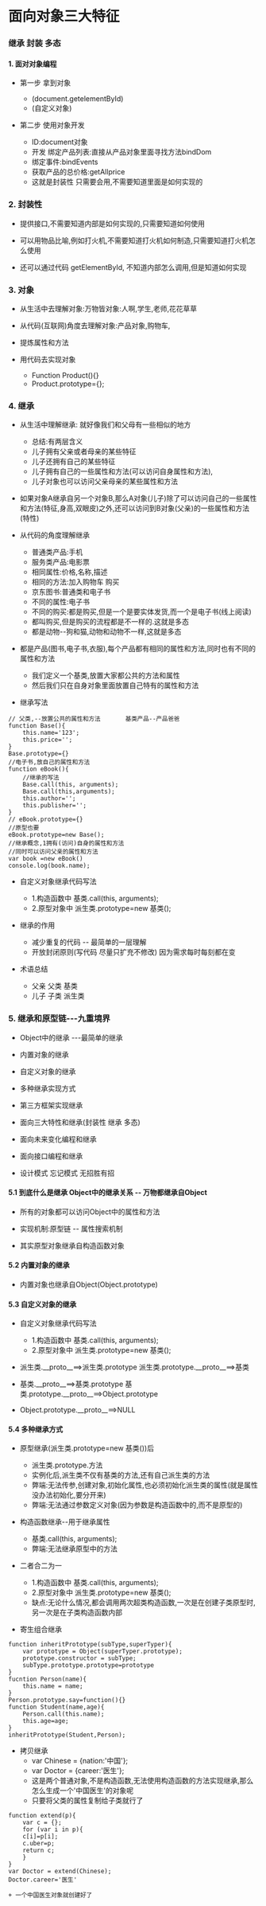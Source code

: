 # 面向对象三大特征 

### 继承 封装 多态


#### 1. 面对对象编程

- 第一步 拿到对象
	+ (document.getelementById)
	+ (自定义对象)

- 第二步 使用对象开发
	+ ID:document对象
	+ 开发 绑定产品列表:直接从产品对象里面寻找方法bindDom
	+ 绑定事件:bindEvents
	+ 获取产品的总价格:getAllprice
	+ 这就是封装性 只需要会用,不需要知道里面是如何实现的

### 2. 封装性

- 提供接口,不需要知道内部是如何实现的,只需要知道如何使用

- 可以用物品比喻,例如打火机,不需要知道打火机如何制造,只需要知道打火机怎么使用

- 还可以通过代码 getElementById, 不知道内部怎么调用,但是知道如何实现


### 3. 对象

- 从生活中去理解对象:万物皆对象:人啊,学生,老师,花花草草

- 从代码(互联网)角度去理解对象:产品对象,购物车,

- 提炼属性和方法

- 用代码去实现对象
	+ Function Product(){}
	+ Product.prototype={};

### 4. 继承

- 从生活中理解继承: 就好像我们和父母有一些相似的地方
	+ 总结:有两层含义
	+ 儿子拥有父亲或者母亲的某些特征
	+ 儿子还拥有自己的某些特征
	+ 儿子拥有自己的一些属性和方法(可以访问自身属性和方法),
	+ 儿子对象也可以访问父亲母亲的某些属性和方法

- 如果对象A继承自另一个对象B,那么A对象(儿子)除了可以访问自己的一些属性和方法(特征,身高,双眼皮)之外,还可以访问到B对象(父亲)的一些属性和方法(特性)

- 从代码的角度理解继承
	+ 普通类产品:手机
	+ 服务类产品:电影票
	+ 相同属性:价格,名称,描述
	+ 相同的方法:加入购物车 购买
	+ 京东图书:普通类和电子书
	+ 不同的属性:电子书
	+ 不同的购买:都是购买,但是一个是要实体发货,而一个是电子书(线上阅读)
	+ 都叫购买,但是购买的流程都是不一样的.这就是多态
	+ 都是动物--狗和猫,动物和动物不一样,这就是多态

- 都是产品(图书,电子书,衣服),每个产品都有相同的属性和方法,同时也有不同的属性和方法
	+ 我们定义一个基类,放置大家都公共的方法和属性
	+ 然后我们只在自身对象里面放置自己特有的属性和方法

- 继承写法
```javascirpt
// 父类,--放置公共的属性和方法       基类产品--产品爸爸
function Base(){
	this.name='123';
	this.price='';
}
Base.prototype={}
//电子书,放自己的属性和方法
function eBook(){
	//继承的写法
	Base.call(this, arguments);
	Base.call(this,arguments);
	this.author='';
	this.publisher='';
}
// eBook.prototype={}
//原型也要
eBook.prototype=new Base();
//继承概念,1拥有(访问)自身的属性和方法
//同时可以访问父亲的属性和方法
var book =new eBook()
console.log(book.name);
```
- 自定义对象继承代码写法
	+ 1.构造函数中  基类.call(this, arguments); 
	+ 2.原型对象中  派生类.prototype=new 基类();

- 继承的作用
	+ 减少重复的代码 -- 最简单的一层理解
	+ 开放封闭原则(写代码 尽量只扩充不修改) 因为需求每时每刻都在变 

- 术语总结
	+ 父亲 父类 基类
	+ 儿子 子类 派生类

### 5. 继承和原型链---九重境界

- Object中的继承 ---最简单的继承

- 内置对象的继承

- 自定义对象的继承

- 多种继承实现方式

- 第三方框架实现继承

- 面向三大特性和继承(封装性 继承 多态)

- 面向未来变化编程和继承

- 面向接口编程和继承

- 设计模式 忘记模式 无招胜有招


#### 5.1 到底什么是继承 Object中的继承关系 -- 万物都继承自Object

- 所有的对象都可以访问Object中的属性和方法

- 实现机制:原型链  --  属性搜索机制

- 其实原型对象继承自构造函数对象

#### 5.2 内置对象的继承

- 内置对象也继承自Object(Object.prototype)

#### 5.3 自定义对象的继承

- 自定义对象继承代码写法
	+ 1.构造函数中  基类.call(this, arguments); 
	+ 2.原型对象中  派生类.prototype=new 基类();


- 派生类.\_\_proto\_\_==>派生类.prototype 派生类.prototype.\_\_proto\_\_==>基类 

- 基类.\_\_proto\_\_==>基类.prototype  基类.prototype.\_\_proto\_\_==>Object.prototype

- Object.prototype.\_\_proto\_\_==>NULL


#### 5.4 多种继承方式

- 原型继承(派生类.prototype=new 基类())后
	+ 派生类.prototype.方法 
	+ 实例化后,派生类不仅有基类的方法,还有自己派生类的方法
	+ 弊端:无法传参,创建对象,初始化属性,也必须初始化派生类的属性(就是属性没办法初始化,要分开来)
 	+ 弊端:无法通过参数定义对象(因为参数是构造函数中的,而不是原型的)

- 构造函数继承--用于继承属性
	+ 基类.call(this, arguments); 
	+ 弊端:无法继承原型中的方法

- 二者合二为一
	+ 1.构造函数中  基类.call(this, arguments); 
	+ 2.原型对象中  派生类.prototype=new 基类();
	+ 缺点:无论什么情况,都会调用两次超类构造函数,一次是在创建子类原型时,另一次是在子类构造函数内部

- 寄生组合继承
```javascirpt
function inheritPrototype(subType,superTyper){
	var prototype = Object(superTyper.prototype);
	prototype.constructor = subType;
	subType.prototype.prototype=prototype
}
fucntion Person(name){
	this.name = name;
}
Person.prototype.say=function(){}
function Student(name,age){
	Person.call(this.name);
	this.age=age;
}
inheritPrototype(Student,Person);
```

- 拷贝继承
	+ var Chinese = {nation:'中国'};
	+ var Doctor = {career:'医生'};
	+ 这是两个普通对象,不是构造函数,无法使用构造函数的方法实现继承,那么怎么生成一个'中国医生'的对象呢
	+ 只要将父类的属性复制给子类就行了
```javascirpt
function extend(p){
	var c = {};
	for (var i in p){
	c[i]=p[i];
	c.uber=p;
	return c;
	}
}
var Doctor = extend(Chinese);
Doctor.career='医生'
```
	+ 一个中国医生对象就创建好了
